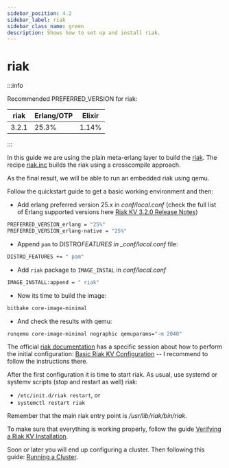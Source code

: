 ```yaml
---
sidebar_position: 4.2
sidebar_label: riak
sidebar_class_name: green
description: Shows how to set up and install riak.
---
```


# riak

:::info

Recommended PREFERRED_VERSION for riak:

| riak  | Erlang/OTP | Elixir |
| ----- | ---------- | ------ |
| 3.2.1 | 25.3%      | 1.14%  |

:::

In this guide we are using the plain meta-erlang layer to build the
[riak](http://www.riak.info). The recipe
[riak.inc](https://github.com/meta-erlang/meta-erlang/blob/master/recipes-database/riak/riak.inc)
builds the riak using a crosscompile approach.

As the final result, we will be able to run an embedded riak using qemu.

Follow the quickstart guide to get a basic working environment and then:

- Add erlang preferred version 25.x in _conf/local.conf_ (check the full list of
  Erlang supported versions here
  [Riak KV 3.2.0 Release Notes](https://github.com/basho/riak/blob/riak-3.2.0/RELEASE-NOTES.md))

```bash
PREFERRED_VERSION_erlang = "25%"
PREFERRED_VERSION_erlang-native = "25%"
```

- Append `pam` to DISTRO*FEATURES in \_conf/local.conf* file:

```bash
DISTRO_FEATURES += " pam"
```

- Add `riak` package to `IMAGE_INSTAL` in _conf/local.conf_

```bash
IMAGE_INSTALL:append = " riak"
```

- Now its time to build the image:

```bash
bitbake core-image-minimal
```

- And check the results with qemu:

```bash
runqemu core-image-minimal nographic qemuparams="-m 2048"
```

The official [riak documentation](https://www.tiot.jp/riak-docs/riak/kv/3.0.11/)
has a specific session about how to perform the initial configuration:
[Basic Riak KV Configuration](https://www.tiot.jp/riak-docs/riak/kv/3.0.11/configuring/basic/)
-- I recommend to follow the instructions there.

After the first configuration it is time to start riak. As usual, use systemd or
systemv scripts (stop and restart as well) riak:

- `/etc/init.d/riak restart`, or
- `systemctl restart riak`

Remember that the main riak entry point is _/usr/lib/riak/bin/riak_.

To make sure that everything is working properly, follow the guide
[Verifying a Riak KV Installation](https://www.tiot.jp/riak-docs/riak/kv/3.0.11/setup/installing/verify/).

Soon or later you will end up configuring a cluster. Then following this guide:
[Running a Cluster](https://www.tiot.jp/riak-docs/riak/kv/3.0.11/using/running-a-cluster/).
